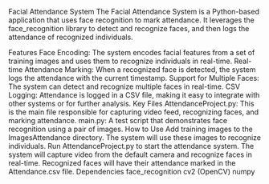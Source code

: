 Facial Attendance System
The Facial Attendance System is a Python-based application that uses face recognition to mark attendance. It leverages the face_recognition library to detect and recognize faces, and then logs the attendance of recognized individuals.

Features
Face Encoding: The system encodes facial features from a set of training images and uses them to recognize individuals in real-time.
Real-time Attendance Marking: When a recognized face is detected, the system logs the attendance with the current timestamp.
Support for Multiple Faces: The system can detect and recognize multiple faces in real-time.
CSV Logging: Attendance is logged in a CSV file, making it easy to integrate with other systems or for further analysis.
Key Files
AttendanceProject.py: This is the main file responsible for capturing video feed, recognizing faces, and marking attendance.
main.py: A test script that demonstrates face recognition using a pair of images.
How to Use
Add training images to the ImagesAttendance directory. The system will use these images to recognize individuals.
Run AttendanceProject.py to start the attendance system.
The system will capture video from the default camera and recognize faces in real-time.
Recognized faces will have their attendance marked in the Attendance.csv file.
Dependencies
face_recognition
cv2 (OpenCV)
numpy
